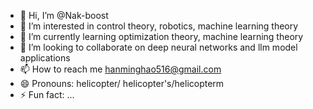 - 👋 Hi, I’m @Nak-boost
- 👀 I’m interested in control theory, robotics, machine learning theory
- 🌱 I’m currently learning optimization theory, machine learning theory
- 💞️ I’m looking to collaborate on deep neural networks and llm model applications
- 📫 How to reach me hanminghao516@gmail.com
- 😄 Pronouns: helicopter/ helicopter's/helicopterm
- ⚡ Fun fact: ...

<!---
Nak-boost/Nak-boost is a ✨ special ✨ repository because its `README.md` (this file) appears on your GitHub profile.
You can click the Preview link to take a look at your changes.
--->
